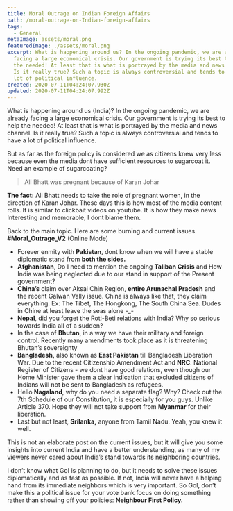 ```yaml
---
title: Moral Outrage on Indian Foreign Affairs
path: /moral-outrage-on-Indian-foreign-affairs
tags:
  - General
metaImage: assets/moral.png
featuredImage: ./assets/moral.png
excerpt: What is happening around us? In the ongoing pandemic, we are already
  facing a large economical crisis. Our government is trying its best to help
  the needed! At least that is what is portrayed by the media and news channel.
  Is it really true? Such a topic is always controversial and tends to have a
  lot of political influence.
created: 2020-07-11T04:24:07.930Z
updated: 2020-07-11T04:24:07.992Z
---
```

What is happening around us (India)? In the ongoing pandemic, we are already facing a large economical crisis. Our government is trying its best to help the needed! At least that is what is portrayed by the media and news channel. Is it really true? Such a topic is always controversial and tends to have a lot of political influence.

But as far as the foreign policy is considered we as citizens knew very less because even the media dont have sufficient resources to sugarcoat it. Need an example of sugarcoating?

> Ali Bhatt was pregnant because of Karan Johar

**The fact:** Ali Bhatt needs to take the role of pregnant women, in the direction of Karan Johar. These days this is how most of the media content rolls. It is similar to clickbait videos on youtube. It is how they make news Interesting and memorable, I dont blame them.

Back to the main topic. Here are some burning and current issues. **\#Moral_Outrage_V2** (Online Mode)

* Forever enmity with **Pakistan**, dont know when we will have a stable diplomatic stand from **both the sides.**
* **Afghanistan**, Do I need to mention the ongoing **Taliban Crisis** and How India was being neglected due to our stand in support of the Present government?
* **China’s** claim over Aksai Chin Region,  **entire Arunachal Pradesh** and the recent Galwan Vally issue. China is always like that, they claim everything. Ex: The Tibet, The Hongkong, The South China Sea. Dudes in Chine at least leave the seas alone -_-
* **Nepal**, did you forget the Roti-Beti relations with India? Why so serious towards India all of a sudden?
* In the case of **Bhutan**, in a way we have their military and foreign control. Recently many amendments took place as it is threatening Bhutan’s sovereignty
* **Bangladesh,** also known as **East Pakistan** till Bangladesh Liberation War. Due to the recent Citizenship Amendment Act and **NRC**: National Register of Citizens - we dont have good relations, even though our Home Minister gave them a clear indication that excluded citizens of Indians will not be sent to Bangladesh as refugees.
* Hello **Nagaland**, why do you need a separate flag? Why? Check out the 7th Schedule of our Constitution, it is especially for you guys. Unlike Article 370. Hope they will not take support from **Myanmar** for their liberation.
* Last but not least, **Srilanka,** anyone from Tamil Nadu. Yeah, you knew it well.

This is not an elaborate post on the current issues, but it will give you some insights into current India and have a better understanding, as many of my viewers never cared about India’s stand towards its neighboring countries. 

I don’t know what GoI is planning to do, but it needs to solve these issues diplomatically and as fast as possible. If not, India will never have a helping hand from its immediate neighbors which is very important. So GoI, don’t make this a political issue for your vote bank focus on doing something rather than showing off your policies: **Neighbour First Policy.**